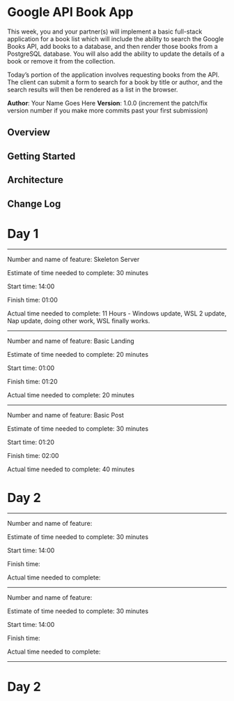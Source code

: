 # Google API Book App
This week, you and your partner(s) will implement a basic full-stack application for a book list which will include the ability to search the Google Books API, add books to a database, and then render those books from a PostgreSQL database. You will also add the ability to update the details of a book or remove it from the collection.

Today’s portion of the application involves requesting books from the API. The client can submit a form to search for a book by title or author, and the search results will then be rendered as a list in the browser.

**Author**: Your Name Goes Here
**Version**: 1.0.0 (increment the patch/fix version number if you make more commits past your first submission)

## Overview
<!-- Provide a high level overview of what this application is and why you are building it, beyond the fact that it's an assignment for a Code 301 class. (i.e. What's your problem domain?) -->

## Getting Started
<!-- What are the steps that a user must take in order to build this app on their own machine and get it running? -->

## Architecture
<!-- Provide a detailed description of the application design. What technologies (languages, libraries, etc) you're using, and any other relevant design information. -->

## Change Log
<!-- Use this area to document the iterative changes made to your application as each feature is successfully implemented. Use time stamps. Here's an examples:

01-01-2001 4:59pm - Application now has a fully-functional express server, with GET and POST routes for the book resource.

## Credits and Collaborations
<!-- Give credit (and a link) to other people or resources that helped you build this application. -->

# Day 1
-------------------------------------------------------------------------------------------------------

Number and name of feature: Skeleton Server

Estimate of time needed to complete: 30 minutes

Start time: 14:00

Finish time: 01:00

Actual time needed to complete: 11 Hours - Windows update, WSL 2 update, Nap update, doing other work, WSL finally works.

-------------------------------------------------------------------------------------------------------

Number and name of feature: Basic Landing

Estimate of time needed to complete: 20 minutes

Start time: 01:00

Finish time: 01:20

Actual time needed to complete: 20 minutes

-------------------------------------------------------------------------------------------------------

Number and name of feature: Basic Post

Estimate of time needed to complete: 30 minutes

Start time: 01:20

Finish time: 02:00

Actual time needed to complete: 40 minutes

# Day 2
-------------------------------------------------------------------------------------------------------

Number and name of feature: 

Estimate of time needed to complete: 30 minutes

Start time: 14:00

Finish time: 

Actual time needed to complete: 

-------------------------------------------------------------------------------------------------------

Number and name of feature: 

Estimate of time needed to complete: 30 minutes

Start time: 14:00

Finish time: 

Actual time needed to complete: 

-------------------------------------------------------------------------------------------------------
# Day 2
